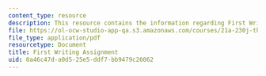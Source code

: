 ```yaml
---
content_type: resource
description: This resource contains the information regarding First Writing Assignment.
file: https://ol-ocw-studio-app-qa.s3.amazonaws.com/courses/21a-230j-the-contemporary-american-family-spring-2004/0a46c47da0d525e5ddf7bb9479c26062_MIT21A_230JS04_first_write.pdf
file_type: application/pdf
resourcetype: Document
title: First Writing Assignment
uid: 0a46c47d-a0d5-25e5-ddf7-bb9479c26062
---
```


